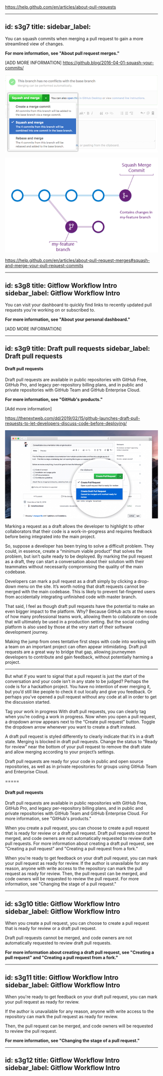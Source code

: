 https://help.github.com/en/articles/about-pull-requests

























---
id: s3g7
title:
sidebar_label:
---

You can squash commits when merging a pull request to gain a more streamlined view of changes.

**For more information, see "About pull request merges."**

[ADD MORE INFORMATION]
https://github.blog/2016-04-01-squash-your-commits/


![xxx](https://raw.githubusercontent.com/ChickenKyiv/awesome-git-article/master/img/PR/squash-and-merge.png)


![xxx](https://raw.githubusercontent.com/ChickenKyiv/awesome-git-article/master/img/PR/squash_merge.png)


https://help.github.com/en/articles/about-pull-request-merges#squash-and-merge-your-pull-request-commits

---
id: s3g8
title: Gitflow Workflow Intro
sidebar_label: Gitflow Workflow Intro
---

You can visit your dashboard to quickly find links to recently updated pull requests you're working on or subscribed to.

**For more information, see "About your personal dashboard."**


[ADD MORE INFORMATION]

<!-- ![xxx](https://raw.githubusercontent.com/ChickenKyiv/awesome-git-article/master/img/PR/squash-and-merge.png) -->

---
id: s3g9
title: Draft pull requests
sidebar_label: Draft pull requests
---

#### Draft pull requests

Draft pull requests are available in public repositories with GitHub Free, GitHub Pro, and legacy per-repository billing plans, and in public and private repositories with GitHub Team and GitHub Enterprise Cloud.

**For more information, see "GitHub's products."**

[Add more information]

https://thenextweb.com/dd/2019/02/15/github-launches-draft-pull-requests-to-let-developers-discuss-code-before-deploying/

![xxx](https://raw.githubusercontent.com/ChickenKyiv/awesome-git-article/master/img/PR/draft-pull-requests.png)


Marking a request as a draft allows the developer to highlight to other collaborators that their code is a work-in-progress and requires feedback before being integrated into the main project.

So, suppose a developer has been trying to solve a difficult problem. They could, in essence, create a “minimum viable product” that solves the problem, but isn’t quite ready to be deployed. By marking the pull request as a draft, they can start a conversation about their solution with their teammates without necessarily compromising the quality of the main codebase.

Developers can mark a pull request as a draft simply by clicking a drop-down menu on the site. It’s worth noting that draft requests cannot be merged with the main codebase. This is likely to prevent fat-fingered users from accidentally integrating unfinished code with master branch.


That said, I feel as though draft pull requests have the potential to make an even bigger impact to the platform. Why? Because GitHub acts at the nexus of how many professional teams work, allowing them to collaborate on code that will ultimately be used in a production setting. But the social coding platform is also used by those at the very start of their software development journey.

Making the jump from ones tentative first steps with code into working with a team on an important project can often appear intimidating. Draft pull requests are a great way to bridge that gap, allowing journeymen developers to contribute and gain feedback, without potentially harming a project.

---


But what if you want to signal that a pull request is just the start of the conversation and your code isn’t in any state to be judged? Perhaps the code is for a hackathon project. You have no intention of ever merging it, but you’d still like people to check it out locally and give you feedback. Or perhaps you’ve opened a pull request without any code at all in order to get the discussion started.

Tag your work in progress
With draft pull requests, you can clearly tag when you’re coding a work in progress. Now when you open a pull request, a dropdown arrow appears next to the “Create pull request” button. Toggle the dropdown arrow whenever you want to create a draft instead.


A draft pull request is styled differently to clearly indicate that it’s in a draft state. Merging is blocked in draft pull requests. Change the status to “Ready for review” near the bottom of your pull request to remove the draft state and allow merging according to your project’s settings.






Draft pull requests are ready for your code in public and open source repositories, as well as in private repositories for groups using GitHub Team and Enterprise Cloud.


=====

#### Draft pull requests
Draft pull requests are available in public repositories with GitHub Free, GitHub Pro, and legacy per-repository billing plans, and in public and private repositories with GitHub Team and GitHub Enterprise Cloud. For more information, see "GitHub's products."

When you create a pull request, you can choose to create a pull request that is ready for review or a draft pull request. Draft pull requests cannot be merged, and code owners are not automatically requested to review draft pull requests. For more information about creating a draft pull request, see "Creating a pull request" and "Creating a pull request from a fork."

When you're ready to get feedback on your draft pull request, you can mark your pull request as ready for review. If the author is unavailable for any reason, anyone with write access to the repository can mark the pull request as ready for review. Then, the pull request can be merged, and code owners will be requested to review the pull request. For more information, see "Changing the stage of a pull request."





---
id: s3g10
title: Gitflow Workflow Intro
sidebar_label: Gitflow Workflow Intro
---

When you create a pull request, you can choose to create a pull request that is ready for review or a draft pull request.

Draft pull requests cannot be merged, and code owners are not automatically requested to review draft pull requests.

**For more information about creating a draft pull request, see "Creating a pull request" and "Creating a pull request from a fork."**




---
id: s3g11
title: Gitflow Workflow Intro
sidebar_label: Gitflow Workflow Intro
---

When you're ready to get feedback on your draft pull request, you can mark your pull request as ready for review.

If the author is unavailable for any reason, anyone with write access to the repository can mark the pull request as ready for review.

Then, the pull request can be merged, and code owners will be requested to review the pull request.

**For more information, see "Changing the stage of a pull request."**





---
id: s3g12
title: Gitflow Workflow Intro
sidebar_label: Gitflow Workflow Intro
---
